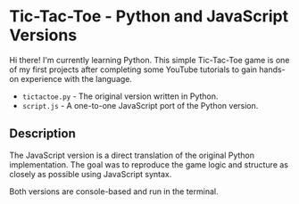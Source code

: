 # Tic-Tac-Toe - Python and JavaScript Versions

Hi there! I'm currently learning Python. This simple Tic-Tac-Toe game is one of my first projects after completing some YouTube tutorials to gain hands-on experience with the language. 

- `tictactoe.py` - The original version written in Python.
- `script.js` - A one-to-one JavaScript port of the Python version.

## Description
The JavaScript version is a direct translation of the original Python implementation.
The goal was to reproduce the game logic and structure as closely as possible using JavaScript syntax.

Both versions are console-based and run in the terminal.

